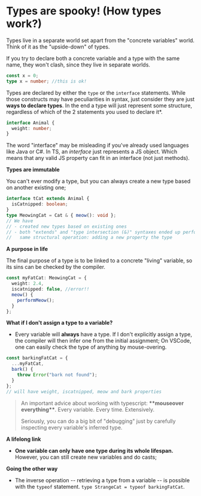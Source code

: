 # Types are spooky! \(How types work?\)

Types live in a separate world set apart from the "concrete variables" world. Think of it as the "upside-down" of types.

If you try to declare both a concrete variable and a type with the same name, they won't clash, since they live in separate worlds.

```typescript
const x = 0;
type x = number; //this is ok!
```

Types are declared by either the `type` or the `interface` statements. While those constructs may have peculiarities in syntax, just consider they are just **ways to declare types**. In the end a type will just represent some structure, regardless of which of the 2 statements you used to declare it\*.

```typescript
interface Animal {
  weight: number;
}
```

The word "interface" may be misleading if you've already used languages like Java or C\#. In TS, an _interface_ just represents a JS object. Which means that any valid JS property can fit in an interface \(not just methods\).

**Types are immutable**

You can't ever modify a type, but you can always create a new type based on another existing one;

```typescript
interface tCat extends Animal {
  isCatnipped: boolean;
}
type MeowingCat = Cat & { meow(): void };
// We have
// - created new types based on existing ones
// - both "extends" and "type intersection (&)" syntaxes ended up performing the
//   same structural operation: adding a new property the type
```

**A purpose in life**

The final purpose of a type is to be linked to a concrete "living" variable, so its sins can be checked by the compiler.

```typescript
const myFatCat: MeowingCat = {
  weight: 2.4,
  iscatnipped: false, //error!!
  meow() {
    performMeow();
  }
};
```

**What if I don't assign a type to a variable?**

* Every variable will **always** have a type. If I don't explicitly assign a type, the compiler will then infer one from the initial assignment; On VSCode, one can easily check the type of anything by mouse-overing.

```typescript
const barkingFatCat = {
  ...myFatCat,
  bark() {
    throw Error("bark not found");
  }
};
// will have weight, iscatnipped, meow and bark properties
```

> An important advice about working with typescript: **\*\*mouseover everything\*\***. Every variable. Every time. Extensively.
>
> Seriously, you can do a big bit of "debugging" just by carefully inspecting every variable's inferred type.

**A lifelong link**

* **One variable can only have one type during its whole lifespan.** However, you can still create new variables and do casts;

**Going the other way**

* The inverse operation -- retrieving a type from a variable -- is possible with the `typeof` statement. `type StrangeCat = typeof barkingFatCat`.

